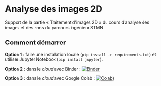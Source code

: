 # Analyse des images 2D

Support de la partie « Traitement d'images 2D » du cours d'analyse des images et des sons du parcours ingénieur STMN

## Comment démarrer

**Option 1** : faire une installation locale (`pip install -r requirements.txt`) et utiliser Jupyter Notebook (`pip install jupyter`).

**Option 2** : dans le *cloud* avec Binder :
[![Binder](https://mybinder.org/badge_logo.svg)](https://mybinder.org/v2/gh/nshaud/stmn-analyse-images-2D/HEAD)

**Option 3** : dans le *cloud* avec Google Colab :
[![Colab](https://colab.research.google.com/assets/colab-badge.svg))](https://colab.research.google.com/github/nshaud/stmn-analyse-images-2D/blob/master/)


